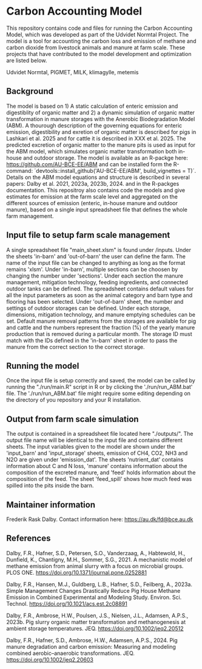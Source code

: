# Carbon Accounting Model 
This repository contains code and files for running the Carbon Accounting Model, which was developed as part of the Udvidet Normtal Project. The model is a tool for accounting the carbon loss and emission of methane and carbon dioxide from livestock animals and manure at farm scale. These projects that have contributed to the model development and optimization are listed below. 

Udvidet Normtal, PIGMET, MILK, klimagylle, metemis

## Background
The model is based on 1) A static calculation of enteric emission and digestiblity of organic matter and 2) a dynamic simulation of organic matter transformation in manure storages with the Anerobic Biodegradation Model (ABM). A thourough description of the governing equations for enteric emission, digestibility and exretion of organic matter is described for pigs in Lashkari et al. 2025 and for cattle it is described in XXX et al. 2025.
The predicted excretion of organic matter to the manure pits is used as input for the ABM model, which simulates organic matter transformation both in-house and outdoor storage. The model is available as an R-packge here: https://github.com/AU-BCE-EE/ABM and can be installed form the R-command: ´devtools::install_github('AU-BCE-EE/ABM', build_vignettes = T)´. Details on the ABM model equations and structure is described in several papers: Dalby et al. 2021, 2023a, 2023b, 2024. and in the R-packges documentation. This repositroy also contains code the models and give estimates for emission at the farm scale level and aggregated on the different sources of emission (enteric, in-house manure and outdoor manure), based on a single input spreadsheet file that defines the whole farm management. 

## Input file to setup farm scale management
A single spreadsheet file "main_sheet.xlsm" is found under /inputs. Under the sheets 'in-barn' and 'out-of-barn' the user can define the farm. The name of the input file can be changed to anything as long as the format remains 'xlsm'. Under 'in-barn', multiple sections can be choosen by changing the number under 'sections'. Under each section the manure management, mitigation technology, feeding ingredients, and connected outdoor tanks can be defined. The spreadsheet contains default values for all the input parameters as soon as the animal category and barn type and flooring has been selected. Under 'out-of-barn' sheet, the number and settings of outdoor storages can be defined. Under each storage, dimensions, mitigation technology, and manure emptying schedules can be set. Default manure removal patterns from the storages are available for pig and cattle and the numbers represent the fraction (%) of the yearly manure production that is removed during a particular month. The storage ID must match with the IDs defined in the 'in-barn' sheet in order to pass the manure from the correct section to the correct storage. 

## Running the model 
Once the input file is setup correctly and saved, the model can be called by running the "./run/main.R" script in R or by clicking the './run/run_ABM.bat' file. The './run/run_ABM.bat' file might require some editing depending on the directory of you repository and your R installation.

## Output from farm scale simulation
The output is contained in a spreadsheet file located here "./outputs/". The output file name will be identical to the input file and contains different sheets. The input variables given to the model are shown under the 'input_barn' and 'input_storage' sheets, emission of CH4, CO2, NH3 and N2O are given under 'emission_dat'. The sheets 'nutrient_dat' contains information about C and N loss, 'manure' contains information about the composition of the excreted manure, and 'feed' holds information about the composition of the feed. The sheet 'feed_spill' shows how much feed was spilled into the pits inside the barn. 

## Maintainer information
Frederik Rask Dalby. Contact information here: https://au.dk/fd@bce.au.dk

## References
Dalby, F.R., Hafner, S.D., Petersen, S.O., Vanderzaag, A., Habtewold, H., Dunfield, K., Chantigny, M.H., Sommer, S.G., 2021. A mechanistic model of methane emission from animal slurry with a focus on microbial groups. PLOS ONE. https://doi.org/10.1371/journal.pone.0252881

Dalby, F.R., Hansen, M.J., Guldberg, L.B., Hafner, S.D., Feilberg, A., 2023a. Simple Management Changes Drastically Reduce Pig House Methane Emission in Combined Experimental and Modeling Study. Environ. Sci. Technol. https://doi.org/10.1021/acs.est.2c08891

Dalby, F.R., Ambrose, H.W., Poulsen, J.S., Nielsen, J.L., Adamsen, A.P.S., 2023b. Pig slurry organic matter transformation and methanogenesis at ambient storage temperatures. JEQ. https://doi.org/10.1002/jeq2.20512

Dalby, F.R., Hafner, S.D., Ambrose, H.W., Adamsen, A.P.S., 2024. Pig manure degradation and carbon emission: Measuring and modeling combined aerobic–anaerobic transformations. JEQ. https://doi.org/10.1002/jeq2.20603






